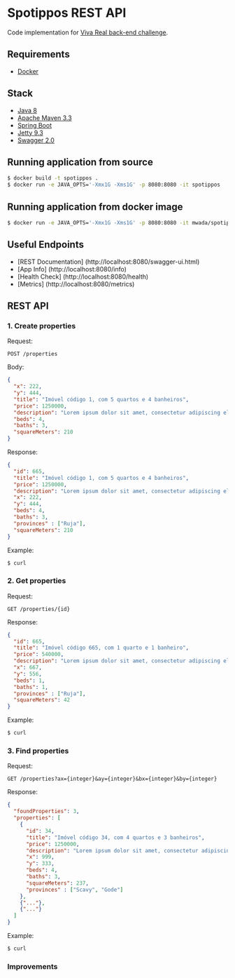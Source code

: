 # Spotippos REST API

Code implementation for [Viva Real back-end challenge](https://github.com/VivaReal/code-challenge/blob/master/backend.md).

## Requirements

* [Docker](https://www.docker.com)

## Stack

* [Java 8](http://openjdk.java.net/)
* [Apache Maven 3.3](http://maven.apache.org/)
* [Spring Boot](http://projects.spring.io/spring-boot/)
* [Jetty 9.3](http://www.eclipse.org/jetty/)
* [Swagger 2.0](http://swagger.io/)

## Running application from source

```sh
$ docker build -t spotippos .
$ docker run -e JAVA_OPTS='-Xmx1G -Xms1G' -p 8080:8080 -it spotippos
```

## Running application from docker image

```sh
$ docker run -e JAVA_OPTS='-Xmx1G -Xms1G' -p 8080:8080 -it mwada/spotippos
```

## Useful Endpoints

* [REST Documentation] (http://localhost:8080/swagger-ui.html)
* [App Info] (http://localhost:8080/info)
* [Health Check] (http://localhost:8080/health)
* [Metrics] (http://localhost:8080/metrics)

## REST API

### 1. Create properties
Request:
```
POST /properties
```

Body:
```json
{
  "x": 222,
  "y": 444,
  "title": "Imóvel código 1, com 5 quartos e 4 banheiros",
  "price": 1250000,
  "description": "Lorem ipsum dolor sit amet, consectetur adipiscing elit.",
  "beds": 4,
  "baths": 3,
  "squareMeters": 210
}
```
Response:
```json
{
  "id": 665,
  "title": "Imóvel código 1, com 5 quartos e 4 banheiros",
  "price": 1250000,
  "description": "Lorem ipsum dolor sit amet, consectetur adipiscing elit.",
  "x": 222,
  "y": 444,
  "beds": 4,
  "baths": 3,
  "provinces" : ["Ruja"],
  "squareMeters": 210
}
```

Example:
```sh
$ curl
```

### 2. Get properties

Request:
```
GET /properties/{id}
```

Response:
```json
{
  "id": 665,
  "title": "Imóvel código 665, com 1 quarto e 1 banheiro",
  "price": 540000,
  "description": "Lorem ipsum dolor sit amet, consectetur adipiscing elit.",
  "x": 667,
  "y": 556,
  "beds": 1,
  "baths": 1,
  "provinces" : ["Ruja"],
  "squareMeters": 42
}
```

Example:
```sh
$ curl
```

### 3. Find properties

Request:
```
GET /properties?ax={integer}&ay={integer}&bx={integer}&by={integer}
```

Response:
```json
{
  "foundProperties": 3,
  "properties": [
    {
      "id": 34,
      "title": "Imóvel código 34, com 4 quartos e 3 banheiros",
      "price": 1250000,
      "description": "Lorem ipsum dolor sit amet, consectetur adipiscing elit.",
      "x": 999,
      "y": 333,
      "beds": 4,
      "baths": 3,
      "squareMeters": 237,
      "provinces" : ["Scavy", "Gode"]
    },
    {"..."},
    {"..."}
  ]
}
```

Example:
```sh
$ curl
```

### Improvements
